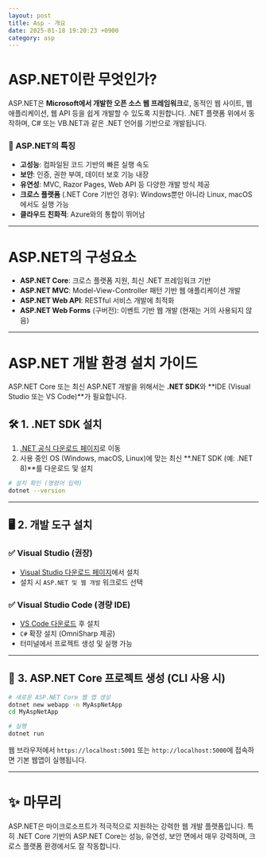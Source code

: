 ```yaml
---
layout: post
title: Asp - 개요
date: 2025-01-18 19:20:23 +0900
category: asp
---
```

# ASP.NET이란 무엇인가?

ASP.NET은 **Microsoft에서 개발한 오픈 소스 웹 프레임워크**로, 동적인 웹 사이트, 웹 애플리케이션, 웹 API 등을 쉽게 개발할 수 있도록 지원합니다. .NET 플랫폼 위에서 동작하며, C# 또는 VB.NET과 같은 .NET 언어를 기반으로 개발됩니다.

### 📌 ASP.NET의 특징

- **고성능**: 컴파일된 코드 기반의 빠른 실행 속도
- **보안**: 인증, 권한 부여, 데이터 보호 기능 내장
- **유연성**: MVC, Razor Pages, Web API 등 다양한 개발 방식 제공
- **크로스 플랫폼** (.NET Core 기반인 경우): Windows뿐만 아니라 Linux, macOS에서도 실행 가능
- **클라우드 친화적**: Azure와의 통합이 뛰어남

---

# ASP.NET의 구성요소

- **ASP.NET Core**: 크로스 플랫폼 지원, 최신 .NET 프레임워크 기반
- **ASP.NET MVC**: Model-View-Controller 패턴 기반 웹 애플리케이션 개발
- **ASP.NET Web API**: RESTful 서비스 개발에 최적화
- **ASP.NET Web Forms** (구버전): 이벤트 기반 웹 개발 (현재는 거의 사용되지 않음)

---

# ASP.NET 개발 환경 설치 가이드

ASP.NET Core 또는 최신 ASP.NET 개발을 위해서는 **.NET SDK**와 **IDE (Visual Studio 또는 VS Code)**가 필요합니다.

## 🛠️ 1. .NET SDK 설치

1. [.NET 공식 다운로드 페이지](https://dotnet.microsoft.com/en-us/download)로 이동
2. 사용 중인 OS (Windows, macOS, Linux)에 맞는 최신 **.NET SDK (예: .NET 8)**를 다운로드 및 설치

```bash
# 설치 확인 (명령어 입력)
dotnet --version
```

---

## 🖥️ 2. 개발 도구 설치

### ✅ Visual Studio (권장)

- [Visual Studio 다운로드 페이지](https://visualstudio.microsoft.com/ko/downloads/)에서 설치
- 설치 시 `ASP.NET 및 웹 개발` 워크로드 선택

### ✅ Visual Studio Code (경량 IDE)

- [VS Code 다운로드](https://code.visualstudio.com/) 후 설치
- `C#` 확장 설치 (OmniSharp 제공)
- 터미널에서 프로젝트 생성 및 실행 가능

---

## 📁 3. ASP.NET Core 프로젝트 생성 (CLI 사용 시)

```bash
# 새로운 ASP.NET Core 웹 앱 생성
dotnet new webapp -n MyAspNetApp
cd MyAspNetApp

# 실행
dotnet run
```

웹 브라우저에서 `https://localhost:5001` 또는 `http://localhost:5000`에 접속하면 기본 웹앱이 실행됩니다.

---

# ✨ 마무리

ASP.NET은 마이크로소프트가 적극적으로 지원하는 강력한 웹 개발 플랫폼입니다. 특히 .NET Core 기반의 ASP.NET Core는 성능, 유연성, 보안 면에서 매우 강력하며, 크로스 플랫폼 환경에서도 잘 작동합니다.
